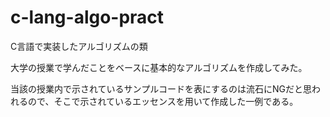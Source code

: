 # c-lang-algo-pract
C言語で実装したアルゴリズムの類

大学の授業で学んだことをベースに基本的なアルゴリズムを作成してみた。

当該の授業内で示されているサンプルコードを表にするのは流石にNGだと思われるので、そこで示されているエッセンスを用いて作成した一例である。

